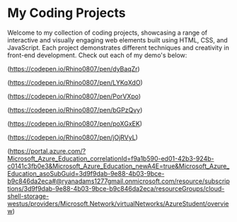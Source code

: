 # My Coding Projects
Welcome to my collection of coding projects, showcasing a range of interactive and visually engaging web elements built using HTML, CSS, and JavaScript. Each project demonstrates different techniques and creativity in front-end development.
Check out each of my demo's below:

(https://codepen.io/Rhino0807/pen/dyBaqZr)

(https://codepen.io/Rhino0807/pen/LYKqXdO)

(https://codepen.io/Rhino0807/pen/PorVXpo)

(https://codepen.io/Rhino0807/pen/bGPzQvy)

(https://codepen.io/Rhino0807/pen/poXGxEK)

(https://codepen.io/Rhino0807/pen/jOjRVyL)

(https://portal.azure.com/?Microsoft_Azure_Education_correlationId=f9a1b590-ed01-42b3-924b-c0141c3fb0e3&Microsoft_Azure_Education_newA4E=true&Microsoft_Azure_Education_asoSubGuid=3d9f9dab-9e88-4b03-9bce-b9c846da2eca#@ryanadams1277gmail.onmicrosoft.com/resource/subscriptions/3d9f9dab-9e88-4b03-9bce-b9c846da2eca/resourceGroups/cloud-shell-storage-westus/providers/Microsoft.Network/virtualNetworks/AzureStudent/overview)
